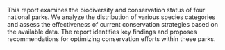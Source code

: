 This report examines the biodiversity and conservation status of four national parks. We analyze the distribution of various species categories and assess the effectiveness of current conservation strategies based on the available data. The report identifies key findings and proposes recommendations for optimizing conservation efforts within these parks.







